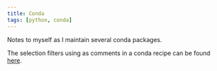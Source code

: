 ```yaml
---
title: Conda
tags: [python, conda]
---
```


Notes to myself as I maintain several conda packages.

The selection filters using as comments in a conda recipe can be found [here](https://docs.conda.io/projects/conda-build/en/latest/resources/define-metadata.html#preprocessing-selectors).


